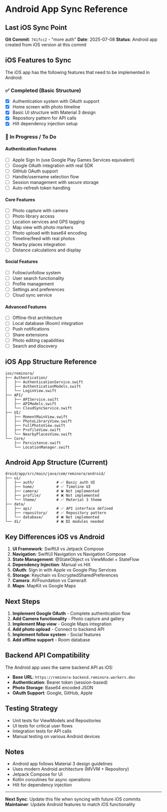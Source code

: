 # Android App Sync Reference

## Last iOS Sync Point
**Git Commit**: `741fcc2` - "more auth"
**Date**: 2025-07-08
**Status**: Android app created from iOS version at this commit

## iOS Features to Sync
The iOS app has the following features that need to be implemented in Android:

### ✅ Completed (Basic Structure)
- [x] Authentication system with OAuth support
- [x] Home screen with photo timeline
- [x] Basic UI structure with Material 3 design
- [x] Repository pattern for API calls
- [x] Hilt dependency injection setup

### 🔄 In Progress / To Do

#### Authentication Features
- [ ] Apple Sign In (use Google Play Games Services equivalent)
- [ ] Google OAuth integration with real SDK
- [ ] GitHub OAuth support
- [ ] Handle/username selection flow
- [ ] Session management with secure storage
- [ ] Auto-refresh token handling

#### Core Features
- [ ] Photo capture with camera
- [ ] Photo library access
- [ ] Location services and GPS tagging
- [ ] Map view with photo markers
- [ ] Photo upload with base64 encoding
- [ ] Timeline/feed with real photos
- [ ] Nearby places integration
- [ ] Distance calculations and display

#### Social Features
- [ ] Follow/unfollow system
- [ ] User search functionality
- [ ] Profile management
- [ ] Settings and preferences
- [ ] Cloud sync service

#### Advanced Features
- [ ] Offline-first architecture
- [ ] Local database (Room) integration
- [ ] Push notifications
- [ ] Share extensions
- [ ] Photo editing capabilities
- [ ] Search and discovery

## iOS App Structure Reference
```
ios/reminora/
├── Authentication/
│   ├── AuthenticationService.swift
│   ├── AuthenticationModels.swift
│   └── LoginView.swift
├── API/
│   ├── APIService.swift
│   ├── APIModels.swift
│   └── CloudSyncService.swift
├── UI/
│   ├── MomentMainView.swift
│   ├── PhotoLibraryView.swift
│   ├── FullPhotoView.swift
│   ├── ProfileView.swift
│   └── NearbyPlacesView.swift
└── Core/
    ├── Persistence.swift
    └── LocationManager.swift
```

## Android App Structure (Current)
```
droid/app/src/main/java/com/reminora/android/
├── ui/
│   ├── auth/          # ✅ Basic auth UI
│   ├── home/          # ✅ Timeline UI
│   ├── camera/        # ❌ Not implemented
│   ├── profile/       # ❌ Not implemented
│   └── theme/         # ✅ Material 3 theme
├── data/
│   ├── api/           # ✅ API interface defined
│   ├── repository/    # ✅ Repository pattern
│   └── database/      # ❌ Not implemented
└── di/                # ❌ DI modules needed
```

## Key Differences iOS vs Android
1. **UI Framework**: SwiftUI vs Jetpack Compose
2. **Navigation**: SwiftUI Navigation vs Navigation Compose
3. **State Management**: @StateObject vs ViewModel + StateFlow
4. **Dependency Injection**: Manual vs Hilt
5. **OAuth**: Sign in with Apple vs Google Play Services
6. **Storage**: Keychain vs EncryptedSharedPreferences
7. **Camera**: AVFoundation vs CameraX
8. **Maps**: MapKit vs Google Maps

## Next Steps
1. **Implement Google OAuth** - Complete authentication flow
2. **Add Camera functionality** - Photo capture and gallery
3. **Implement Map view** - Google Maps integration
4. **Add photo upload** - Connect to backend API
5. **Implement follow system** - Social features
6. **Add offline support** - Room database

## Backend API Compatibility
The Android app uses the same backend API as iOS:
- **Base URL**: `https://reminora-backend.reminora.workers.dev`
- **Authentication**: Bearer token (session-based)
- **Photo Storage**: Base64 encoded JSON
- **OAuth Support**: Google, GitHub, Apple

## Testing Strategy
- Unit tests for ViewModels and Repositories
- UI tests for critical user flows
- Integration tests for API calls
- Manual testing on various Android devices

## Notes
- Android app follows Material 3 design guidelines
- Uses modern Android architecture (MVVM + Repository)
- Jetpack Compose for UI
- Kotlin coroutines for async operations
- Hilt for dependency injection

---
**Next Sync**: Update this file when syncing with future iOS commits
**Maintainer**: Update Android features to match iOS functionality